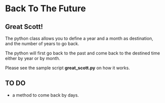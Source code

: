 # **Back To The Future**

## Great Scott!
The python class allows you to define a year and a month as destination, and the number of years to go back.

The python will first go back to the past and come back to the destined time either by year or by month.

Please see the sample script **great_scott.py** on how it works.

## TO DO
- a method to come back by days. 